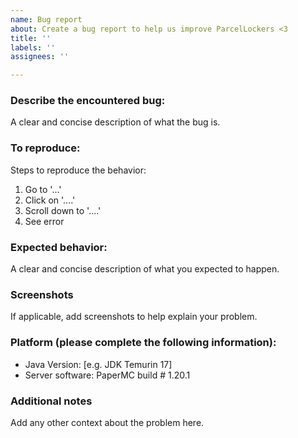 ```yaml
---
name: Bug report
about: Create a bug report to help us improve ParcelLockers <3
title: ''
labels: ''
assignees: ''

---
```


### Describe the encountered bug:

A clear and concise description of what the bug is.

### To reproduce:

Steps to reproduce the behavior:

1. Go to '...'
2. Click on '....'
3. Scroll down to '....'
4. See error

### Expected behavior:

A clear and concise description of what you expected to happen.

### Screenshots

If applicable, add screenshots to help explain your problem.

### Platform (please complete the following information):

- Java Version: [e.g. JDK Temurin 17]
- Server software: PaperMC build # 1.20.1

### Additional notes

Add any other context about the problem here.